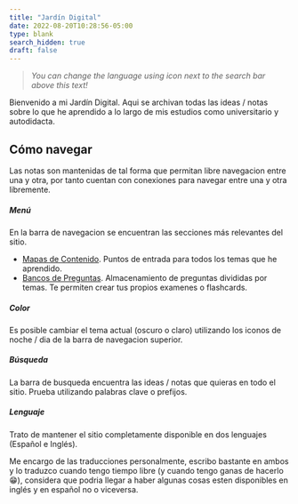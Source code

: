 ```yaml
---
title: "Jardín Digital"
date: 2022-08-20T10:28:56-05:00
type: blank
search_hidden: true
draft: false
---
```

> *You can change the language using icon next to the search bar above this text!*

Bienvenido a mi Jardín Digital. Aqui se archivan todas las ideas / notas sobre lo que he aprendido a lo largo de mis estudios como universitario y autodidacta.

## Cómo navegar
Las notas son mantenidas de tal forma que permitan libre navegacion entre una y otra, por tanto cuentan con conexiones para navegar entre una y otra libremente.

##### Menú
En la barra de navegacion se encuentran las secciones más relevantes del sitio.
- [Mapas de Contenido](menu/mapas.md). Puntos de entrada para todos los temas que he aprendido. 
- [Bancos de Preguntas](menu/bancos.md). Almacenamiento de preguntas divididas por temas. Te permiten crear tus propios examenes o flashcards.

##### Color
Es posible cambiar el tema actual (oscuro o claro) utilizando los iconos de noche / dia de la barra de navegacion superior.

##### Búsqueda
La barra de busqueda encuentra las ideas / notas que quieras en todo el sitio. Prueba utilizando palabras clave o prefijos.

##### Lenguaje
Trato de mantener el sitio completamente disponible en dos lenguajes (Español e Inglés).

Me encargo de las traducciones personalmente, escribo bastante en ambos y lo traduzco cuando tengo tiempo libre (y cuando tengo ganas de hacerlo 😁), considera que podria llegar a haber algunas cosas esten disponibles en inglés y en español no o viceversa.

